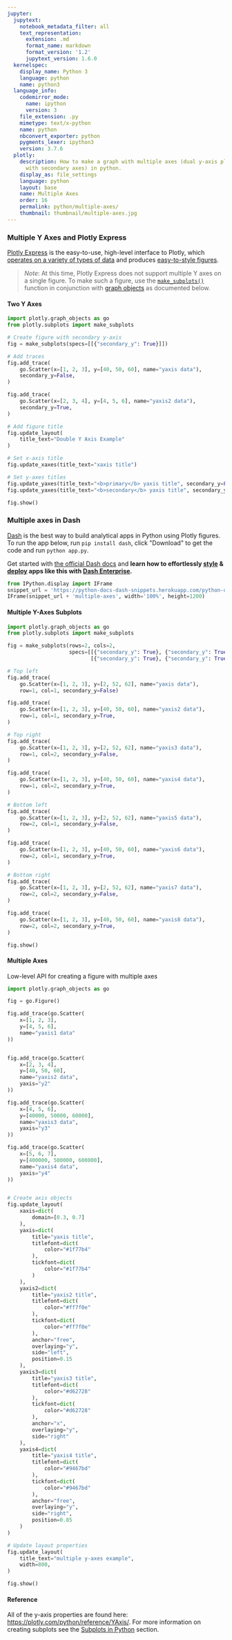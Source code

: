 ```yaml
---
jupyter:
  jupytext:
    notebook_metadata_filter: all
    text_representation:
      extension: .md
      format_name: markdown
      format_version: '1.2'
      jupytext_version: 1.6.0
  kernelspec:
    display_name: Python 3
    language: python
    name: python3
  language_info:
    codemirror_mode:
      name: ipython
      version: 3
    file_extension: .py
    mimetype: text/x-python
    name: python
    nbconvert_exporter: python
    pygments_lexer: ipython3
    version: 3.7.6
  plotly:
    description: How to make a graph with multiple axes (dual y-axis plots, plots
      with secondary axes) in python.
    display_as: file_settings
    language: python
    layout: base
    name: Multiple Axes
    order: 16
    permalink: python/multiple-axes/
    thumbnail: thumbnail/multiple-axes.jpg
---
```


### Multiple Y Axes and Plotly Express

[Plotly Express](/python/plotly-express/) is the easy-to-use, high-level interface to Plotly, which [operates on a variety of types of data](/python/px-arguments/) and produces [easy-to-style figures](/python/styling-plotly-express/).

> *Note*: At this time, Plotly Express does not support multiple Y axes on a single figure. To make such a figure, use the [`make_subplots()`](/python/subplots/) function in conjunction with [graph objects](/python/graph-objects/) as documented below.


#### Two Y Axes

```python
import plotly.graph_objects as go
from plotly.subplots import make_subplots

# Create figure with secondary y-axis
fig = make_subplots(specs=[[{"secondary_y": True}]])

# Add traces
fig.add_trace(
    go.Scatter(x=[1, 2, 3], y=[40, 50, 60], name="yaxis data"),
    secondary_y=False,
)

fig.add_trace(
    go.Scatter(x=[2, 3, 4], y=[4, 5, 6], name="yaxis2 data"),
    secondary_y=True,
)

# Add figure title
fig.update_layout(
    title_text="Double Y Axis Example"
)

# Set x-axis title
fig.update_xaxes(title_text="xaxis title")

# Set y-axes titles
fig.update_yaxes(title_text="<b>primary</b> yaxis title", secondary_y=False)
fig.update_yaxes(title_text="<b>secondary</b> yaxis title", secondary_y=True)

fig.show()
```

### Multiple axes in Dash

[Dash](https://plotly.com/dash/) is the best way to build analytical apps in Python using Plotly figures. To run the app below, run `pip install dash`, click "Download" to get the code and run `python app.py`.

Get started  with [the official Dash docs](https://dash.plotly.com/installation) and **learn how to effortlessly [style](https://plotly.com/dash/design-kit/) & [deploy](https://plotly.com/dash/app-manager/) apps like this with <a class="plotly-red" href="https://plotly.com/dash/">Dash Enterprise</a>.**


```python hide_code=true
from IPython.display import IFrame
snippet_url = 'https://python-docs-dash-snippets.herokuapp.com/python-docs-dash-snippets/'
IFrame(snippet_url + 'multiple-axes', width='100%', height=1200)
```

#### Multiple Y-Axes Subplots

```python
import plotly.graph_objects as go
from plotly.subplots import make_subplots

fig = make_subplots(rows=2, cols=2,
                    specs=[[{"secondary_y": True}, {"secondary_y": True}],
                           [{"secondary_y": True}, {"secondary_y": True}]])

# Top left
fig.add_trace(
    go.Scatter(x=[1, 2, 3], y=[2, 52, 62], name="yaxis data"),
    row=1, col=1, secondary_y=False)

fig.add_trace(
    go.Scatter(x=[1, 2, 3], y=[40, 50, 60], name="yaxis2 data"),
    row=1, col=1, secondary_y=True,
)

# Top right
fig.add_trace(
    go.Scatter(x=[1, 2, 3], y=[2, 52, 62], name="yaxis3 data"),
    row=1, col=2, secondary_y=False,
)

fig.add_trace(
    go.Scatter(x=[1, 2, 3], y=[40, 50, 60], name="yaxis4 data"),
    row=1, col=2, secondary_y=True,
)

# Bottom left
fig.add_trace(
    go.Scatter(x=[1, 2, 3], y=[2, 52, 62], name="yaxis5 data"),
    row=2, col=1, secondary_y=False,
)

fig.add_trace(
    go.Scatter(x=[1, 2, 3], y=[40, 50, 60], name="yaxis6 data"),
    row=2, col=1, secondary_y=True,
)

# Bottom right
fig.add_trace(
    go.Scatter(x=[1, 2, 3], y=[2, 52, 62], name="yaxis7 data"),
    row=2, col=2, secondary_y=False,
)

fig.add_trace(
    go.Scatter(x=[1, 2, 3], y=[40, 50, 60], name="yaxis8 data"),
    row=2, col=2, secondary_y=True,
)

fig.show()
```

#### Multiple Axes

Low-level API for creating a figure with multiple axes

```python
import plotly.graph_objects as go

fig = go.Figure()

fig.add_trace(go.Scatter(
    x=[1, 2, 3],
    y=[4, 5, 6],
    name="yaxis1 data"
))


fig.add_trace(go.Scatter(
    x=[2, 3, 4],
    y=[40, 50, 60],
    name="yaxis2 data",
    yaxis="y2"
))

fig.add_trace(go.Scatter(
    x=[4, 5, 6],
    y=[40000, 50000, 60000],
    name="yaxis3 data",
    yaxis="y3"
))

fig.add_trace(go.Scatter(
    x=[5, 6, 7],
    y=[400000, 500000, 600000],
    name="yaxis4 data",
    yaxis="y4"
))


# Create axis objects
fig.update_layout(
    xaxis=dict(
        domain=[0.3, 0.7]
    ),
    yaxis=dict(
        title="yaxis title",
        titlefont=dict(
            color="#1f77b4"
        ),
        tickfont=dict(
            color="#1f77b4"
        )
    ),
    yaxis2=dict(
        title="yaxis2 title",
        titlefont=dict(
            color="#ff7f0e"
        ),
        tickfont=dict(
            color="#ff7f0e"
        ),
        anchor="free",
        overlaying="y",
        side="left",
        position=0.15
    ),
    yaxis3=dict(
        title="yaxis3 title",
        titlefont=dict(
            color="#d62728"
        ),
        tickfont=dict(
            color="#d62728"
        ),
        anchor="x",
        overlaying="y",
        side="right"
    ),
    yaxis4=dict(
        title="yaxis4 title",
        titlefont=dict(
            color="#9467bd"
        ),
        tickfont=dict(
            color="#9467bd"
        ),
        anchor="free",
        overlaying="y",
        side="right",
        position=0.85
    )
)

# Update layout properties
fig.update_layout(
    title_text="multiple y-axes example",
    width=800,
)

fig.show()
```

#### Reference
All of the y-axis properties are found here: https://plotly.com/python/reference/YAxis/.  For more information on creating subplots see the [Subplots in Python](/python/subplots/) section.
